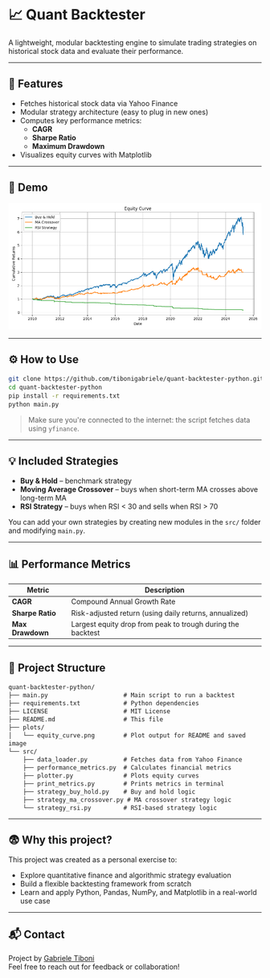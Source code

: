 # 📈 Quant Backtester

A lightweight, modular backtesting engine to simulate trading strategies on historical stock data and evaluate their performance.

---

## 🚀 Features

- Fetches historical stock data via Yahoo Finance
- Modular strategy architecture (easy to plug in new ones)
- Computes key performance metrics:
  - **CAGR**
  - **Sharpe Ratio**
  - **Maximum Drawdown**
- Visualizes equity curves with Matplotlib

---

## 📸 Demo

![Equity Curve](plots/equity_curve.png)

---

## ⚙️ How to Use

```bash
git clone https://github.com/tibonigabriele/quant-backtester-python.git
cd quant-backtester-python
pip install -r requirements.txt
python main.py
```

> Make sure you're connected to the internet: the script fetches data using `yfinance`.

---

## 💡 Included Strategies

- **Buy & Hold** – benchmark strategy
- **Moving Average Crossover** – buys when short-term MA crosses above long-term MA
- **RSI Strategy** – buys when RSI < 30 and sells when RSI > 70

You can add your own strategies by creating new modules in the `src/` folder and modifying `main.py`.

---

## 📊 Performance Metrics

| Metric           | Description                                                 |
| ---------------- | ----------------------------------------------------------- |
| **CAGR**         | Compound Annual Growth Rate                                 |
| **Sharpe Ratio** | Risk-adjusted return (using daily returns, annualized)      |
| **Max Drawdown** | Largest equity drop from peak to trough during the backtest |

---

## 📂 Project Structure

```
quant-backtester-python/
├── main.py                     # Main script to run a backtest
├── requirements.txt            # Python dependencies
├── LICENSE                     # MIT License
├── README.md                   # This file
├── plots/
│   └── equity_curve.png        # Plot output for README and saved image
└── src/
    ├── data_loader.py          # Fetches data from Yahoo Finance
    ├── performance_metrics.py  # Calculates financial metrics
    ├── plotter.py              # Plots equity curves
    ├── print_metrics.py        # Prints metrics in terminal
    ├── strategy_buy_hold.py    # Buy and hold logic
    ├── strategy_ma_crossover.py # MA crossover strategy logic
    └── strategy_rsi.py         # RSI-based strategy logic
```

---

## 😨 Why this project?

This project was created as a personal exercise to:

- Explore quantitative finance and algorithmic strategy evaluation
- Build a flexible backtesting framework from scratch
- Learn and apply Python, Pandas, NumPy, and Matplotlib in a real-world use case

---

## 📬 Contact

Project by [Gabriele Tiboni](https://github.com/tibonigabriele)  
Feel free to reach out for feedback or collaboration!

